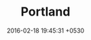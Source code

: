 ---
layout: gallery
title:  "Portland"
photoDir: /photos/2016-02-18-portland/
date:   2016-02-18 19:45:31 +0530
---